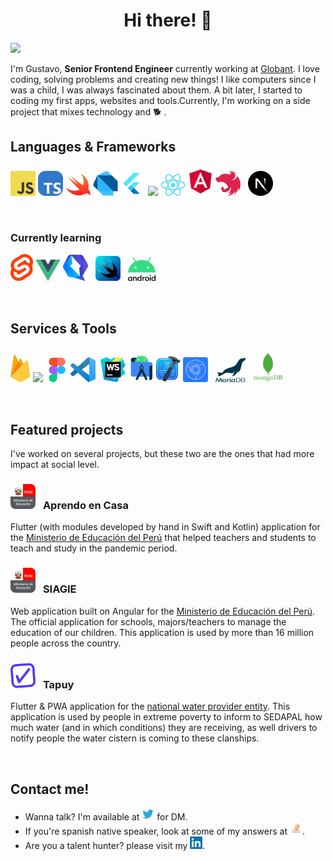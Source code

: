 <h1 align="center">Hi there! 👋</h1>

![](https://img.shields.io/github/stars/gugadev?style=social)

I'm Gustavo, **Senior Frontend Engineer** currently working at [Globant](https://globant.com). I love coding, solving problems and creating new things! I like computers since I was a child, I was always fascinated about them. A bit later, I started to coding my first apps, websites and tools.Currently, I'm working on a side project that mixes technology and 🐕 .

## Languages & Frameworks

<img src="images/javascript.png" width="40" /> <img src="images/typescript.png" width="40" style="border-radius: 12px" /> <img src="images/swift.png" width="40" /> <img src="images/dart.png" width="40" /> <img src="images/flutter.png" width="40" /> <img src="https://i.imgur.com/C3MdSQw.png" width="40"/> <img src="images/react.png" width="40" /><img src="images/angular.png" width="48" /><img src="images/nestjs.png" width="40" /> <img src="images/nextjs.png" width="40" style="margin-left: 8px" />

<br />

### Currently learning

<img src="images/svelte.png" width="36" /> <img src="images/vue.png" width="40" /> <img src="images/qwik.png" width="40" /> <img src="images/swiftui.png" width="40" style="margin: 0 8px" /> <img src="images/android.png" width="44" />

<br />

## Services & Tools

<img src="images/firebase.png" width="32" /> <img src="https://i.imgur.com/6Dz8duz.png" width="52" /> <img src="images/figma.png" width="36" /> <img src="images/vscode.png" width="40" /> <img src="images/webstorm.png" width="40" style="margin-left: 4px" /> <img src="images/android-studio.png" width="44" /><img src="images/xcode.png" width="40" /> <img src="images/devtools.png" width="40" /> <img src="images/mariadb.png" width="48" style="padding: 0 8px 0 8px" /> <img src="images/mongodb.png" width="48" style="padding-top: 8px" />

<br />

## Featured projects

I've worked on several projects, but these two are
the ones that had more impact at social level.


<h3>
<img src="images/minedu.jpeg" width="40" style="border-radius: 8px;" />
<span style="margin-left: 8px;">Aprendo en Casa</span>
</h3>

Flutter (with modules developed by hand in Swift and Kotlin) application for the [Ministerio de Educación del Perú](https://www.gob.pe/minedu) that helped teachers and students to teach and study in the pandemic period.

<h3>
<img src="images/minedu.jpeg" width="40" style="border-radius: 8px;" />
<span style="margin-left: 8px;">SIAGIE</span>
</h3>

Web application built on Angular for the [Ministerio de Educación del Perú](https://www.gob.pe/minedu). The official application for schools, majors/teachers to manage the education of our children. This application is used by more than 16 million people across the country.

<h3>
<img src="images/tapuy.png" width="40" style="border-radius: 8px;" />
<span style="margin-left: 8px">Tapuy</span>
</h3>

Flutter & PWA application for the [national water provider entity](https://www.gob.pe/institucion/sedapal/institucional). This application is used by people in extreme poverty to inform to SEDAPAL how much water (and in which conditions) they are receiving, as well drivers to notify people the water cistern is coming to these clanships.

<br />

## Contact me!

- Wanna talk? I'm available at <a href="https://twitter.com/igugadev" target="_blank"><img src="images/twitter.png" width="20" /></a> for DM.
- If you're spanish native speaker, look at some of my answers at <a href="https://es.stackoverflow.com/users/26302/gugadev?tab=answers"  target="_blank"><img src="images/stackoverflow.png" width="20" /></a>.
- Are you a talent hunter? please visit my <a href="https://www.linkedin.com/in/gugadev/"  target="_blank"><img src="images/linkedin.png" width="20" /></a>.
